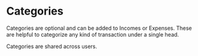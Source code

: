 # Categories

Categories are optional and can be added to Incomes or Expenses.
These are helpful to categorize any kind of transaction under a single head.

Categories are shared across users.
